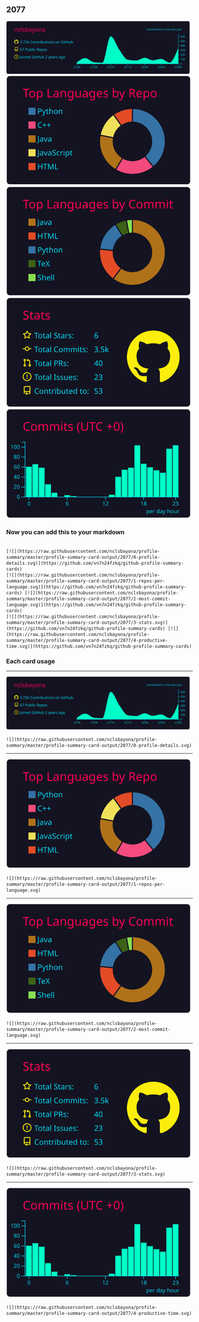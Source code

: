 ## 2077

[![](./0-profile-details.svg)](https://github.com/vn7n24fzkq/github-profile-summary-cards)
[![](./1-repos-per-language.svg)](https://github.com/vn7n24fzkq/github-profile-summary-cards) [![](./2-most-commit-language.svg)](https://github.com/vn7n24fzkq/github-profile-summary-cards)
[![](./3-stats.svg)](https://github.com/vn7n24fzkq/github-profile-summary-cards) [![](./4-productive-time.svg)](https://github.com/vn7n24fzkq/github-profile-summary-cards)
### Now you can add this to your markdown
```

[![](https://raw.githubusercontent.com/nclsbayona/profile-summary/master/profile-summary-card-output/2077/0-profile-details.svg)](https://github.com/vn7n24fzkq/github-profile-summary-cards)
[![](https://raw.githubusercontent.com/nclsbayona/profile-summary/master/profile-summary-card-output/2077/1-repos-per-language.svg)](https://github.com/vn7n24fzkq/github-profile-summary-cards) [![](https://raw.githubusercontent.com/nclsbayona/profile-summary/master/profile-summary-card-output/2077/2-most-commit-language.svg)](https://github.com/vn7n24fzkq/github-profile-summary-cards)
[![](https://raw.githubusercontent.com/nclsbayona/profile-summary/master/profile-summary-card-output/2077/3-stats.svg)](https://github.com/vn7n24fzkq/github-profile-summary-cards) [![](https://raw.githubusercontent.com/nclsbayona/profile-summary/master/profile-summary-card-output/2077/4-productive-time.svg)](https://github.com/vn7n24fzkq/github-profile-summary-cards)

```

### Each card usage
---

![](./0-profile-details.svg)

```
![](https://raw.githubusercontent.com/nclsbayona/profile-summary/master/profile-summary-card-output/2077/0-profile-details.svg)
```

    

---

![](./1-repos-per-language.svg)

```
![](https://raw.githubusercontent.com/nclsbayona/profile-summary/master/profile-summary-card-output/2077/1-repos-per-language.svg)
```

    

---

![](./2-most-commit-language.svg)

```
![](https://raw.githubusercontent.com/nclsbayona/profile-summary/master/profile-summary-card-output/2077/2-most-commit-language.svg)
```

    

---

![](./3-stats.svg)

```
![](https://raw.githubusercontent.com/nclsbayona/profile-summary/master/profile-summary-card-output/2077/3-stats.svg)
```

    

---

![](./4-productive-time.svg)

```
![](https://raw.githubusercontent.com/nclsbayona/profile-summary/master/profile-summary-card-output/2077/4-productive-time.svg)
```

    
